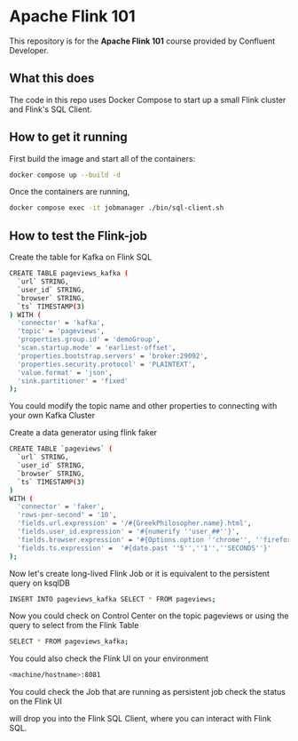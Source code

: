 # Apache Flink 101

This repository is for the **Apache Flink 101** course provided by Confluent Developer.

## What this does

The code in this repo uses Docker Compose to start up a small Flink cluster and Flink's SQL Client.

## How to get it running

First build the image and start all of the containers:

```bash
docker compose up --build -d
```

Once the containers are running,

```bash
docker compose exec -it jobmanager ./bin/sql-client.sh
```

## How to test the Flink-job

Create the table for Kafka on Flink SQL

```bash
CREATE TABLE pageviews_kafka (
  `url` STRING,
  `user_id` STRING,
  `browser` STRING,
  `ts` TIMESTAMP(3)
) WITH (
  'connector' = 'kafka',
  'topic' = 'pageviews',
  'properties.group.id' = 'demoGroup',
  'scan.startup.mode' = 'earliest-offset',
  'properties.bootstrap.servers' = 'broker:29092',
  'properties.security.protocol' = 'PLAINTEXT',
  'value.format' = 'json',
  'sink.partitioner' = 'fixed'
);
```
You could modify the topic name and other properties to connecting with your own Kafka Cluster

Create a data generator using flink faker

```bash
CREATE TABLE `pageviews` (
  `url` STRING,
  `user_id` STRING,
  `browser` STRING,
  `ts` TIMESTAMP(3)
)
WITH (
  'connector' = 'faker',
  'rows-per-second' = '10',
  'fields.url.expression' = '/#{GreekPhilosopher.name}.html',
  'fields.user_id.expression' = '#{numerify ''user_##''}',
  'fields.browser.expression' = '#{Options.option ''chrome'', ''firefox'', ''safari'')}',
  'fields.ts.expression' =  '#{date.past ''5'',''1'',''SECONDS''}'
);
```

Now let's create long-lived Flink Job or it is equivalent to the persistent query on ksqlDB
```bash
INSERT INTO pageviews_kafka SELECT * FROM pageviews;
```

Now you could check on Control Center on the topic pageviews or using the query to select from the Flink Table
```bash
SELECT * FROM pageviews_kafka;
```

You could also check the Flink UI on your environment
```bash
<machine/hostname>:8081
```

You could check the Job that are running as persistent job check the status on the Flink UI

will drop you into the Flink SQL Client, where you can interact with Flink SQL.
